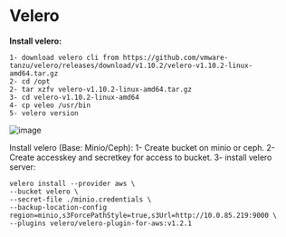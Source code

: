 # Velero
**Install velero:**
```
1- download velero cli from https://github.com/vmware-tanzu/velero/releases/download/v1.10.2/velero-v1.10.2-linux-amd64.tar.gz
2- cd /opt
2- tar xzfv velero-v1.10.2-linux-amd64.tar.gz
3- cd velero-v1.10.2-linux-amd64
4- cp veleo /usr/bin
5- velero version
```
![image](https://user-images.githubusercontent.com/16554389/225233147-e34c2974-f884-45fd-b023-38a48e70cc82.png)

Install velero (Base: Minio/Ceph):
1- Create bucket on minio or ceph.
2- Create accesskey and secretkey for access to bucket.
3- install velero server:
```
velero install --provider aws \
--bucket velero \
--secret-file ./minio.credentials \
--backup-location-config region=minio,s3ForcePathStyle=true,s3Url=http://10.0.85.219:9000 \
--plugins velero/velero-plugin-for-aws:v1.2.1

```
